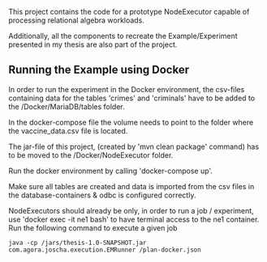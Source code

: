 This project contains the code for a prototype NodeExecutor capable of processing relational algebra workloads.

Additionally, all the components to recreate the Example/Experiment presented in my thesis are also part of the project.

## Running the Example using Docker
In order to run the experiment in the Docker environment, the csv-files containing data for the tables 'crimes' and 'criminals' have to be added to the /Docker/MariaDB/tables folder.

In the docker-compose file the volume needs to point to the folder where the vaccine_data.csv file is located.

The jar-file of this project, (created by 'mvn clean package' command) has to be moved to the /Docker/NodeExecutor folder.

Run the docker environment by calling 'docker-compose up'.

Make sure all tables are created and data is imported from the csv files in the database-containers & odbc is configured correctly.

NodeExecutors should already be only, in order to run a job / experiment, use 'docker exec -it ne1 bash' to have terminal access to the ne1 container. Run the following command to execute a given job

    java -cp /jars/thesis-1.0-SNAPSHOT.jar com.agora.joscha.execution.EMRunner /plan-docker.json


